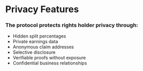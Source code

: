 # Privacy Features

### The protocol protects rights holder privacy through:

* Hidden split percentages
* Private earnings data
* Anonymous claim addresses
* Selective disclosure
* Verifiable proofs without exposure
* Confidential business relationships
